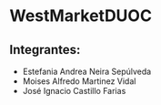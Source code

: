 # WestMarketDUOC
## Integrantes:
* Estefania Andrea Neira Sepúlveda
 * Moises Alfredo Martinez Vidal
 * José Ignacio Castillo Farias
